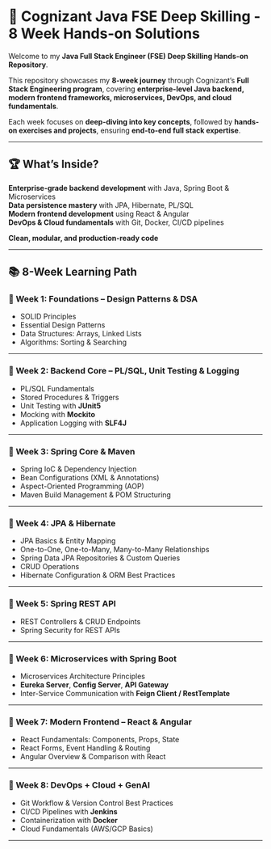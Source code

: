 # 🚀 Cognizant Java FSE Deep Skilling - 8 Week Hands-on Solutions  

Welcome to my **Java Full Stack Engineer (FSE) Deep Skilling Hands-on Repository**.  

This repository showcases my **8-week journey** through Cognizant’s **Full Stack Engineering program**, covering **enterprise-level Java backend, modern frontend frameworks, microservices, DevOps, and cloud fundamentals**.  

Each week focuses on **deep-diving into key concepts**, followed by **hands-on exercises and projects**, ensuring **end-to-end full stack expertise**.  

---

## 🏆 What’s Inside?  

 **Enterprise-grade backend development** with Java, Spring Boot & Microservices  
 **Data persistence mastery** with JPA, Hibernate, PL/SQL  
 **Modern frontend development** using React & Angular  
 **DevOps & Cloud fundamentals** with Git, Docker, CI/CD pipelines  
   
 **Clean, modular, and production-ready code**  

---

## 📚 8-Week Learning Path  

### 🔹 Week 1: Foundations – Design Patterns & DSA  
- SOLID Principles  
- Essential Design Patterns  
- Data Structures: Arrays, Linked Lists  
- Algorithms: Sorting & Searching  

---

### 🔹 Week 2: Backend Core – PL/SQL, Unit Testing & Logging  
- PL/SQL Fundamentals  
- Stored Procedures & Triggers  
- Unit Testing with **JUnit5**  
- Mocking with **Mockito**  
- Application Logging with **SLF4J**  

---

### 🔹 Week 3: Spring Core & Maven  
- Spring IoC & Dependency Injection  
- Bean Configurations (XML & Annotations)  
- Aspect-Oriented Programming (AOP)  
- Maven Build Management & POM Structuring  

---

### 🔹 Week 4: JPA & Hibernate  
- JPA Basics & Entity Mapping  
- One-to-One, One-to-Many, Many-to-Many Relationships  
- Spring Data JPA Repositories & Custom Queries  
- CRUD Operations 
- Hibernate Configuration & ORM Best Practices  

---

### 🔹 Week 5: Spring REST API  
- REST Controllers & CRUD Endpoints  
- Spring Security for REST APIs  

---

### 🔹 Week 6: Microservices with Spring Boot  
- Microservices Architecture Principles  
- **Eureka Server**, **Config Server**, **API Gateway**  
- Inter-Service Communication with **Feign Client / RestTemplate**  

---

### 🔹 Week 7: Modern Frontend – React & Angular  
- React Fundamentals: Components, Props, State  
- React Forms, Event Handling & Routing  
- Angular Overview & Comparison with React  

---

### 🔹 Week 8: DevOps + Cloud + GenAI  
- Git Workflow & Version Control Best Practices  
- CI/CD Pipelines with **Jenkins**  
- Containerization with **Docker**  
- Cloud Fundamentals (AWS/GCP Basics)  

---



